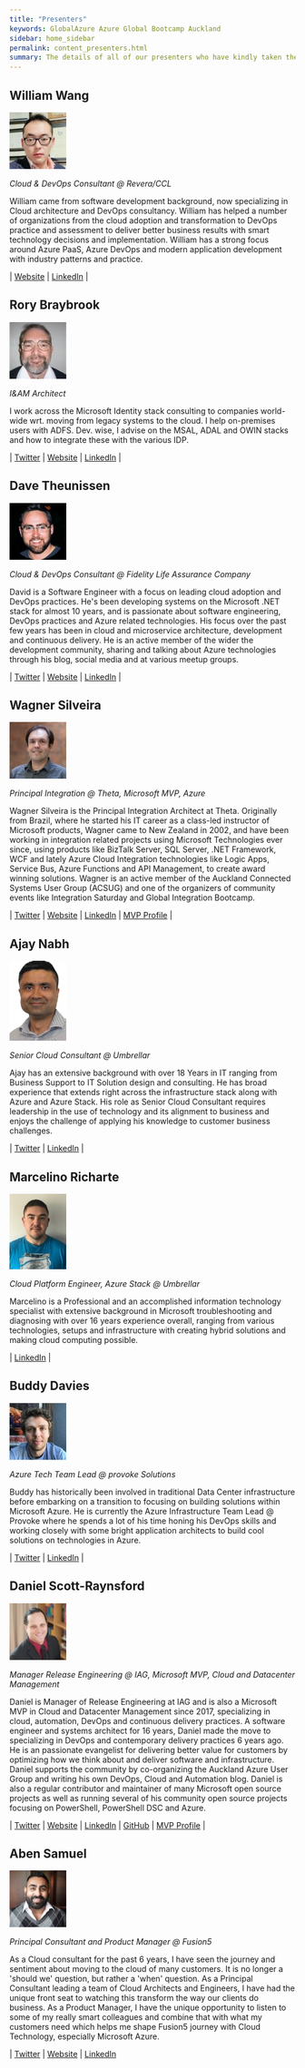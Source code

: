 ```yaml
---
title: "Presenters"
keywords: GlobalAzure Azure Global Bootcamp Auckland
sidebar: home_sidebar
permalink: content_presenters.html
summary: The details of all of our presenters who have kindly taken the time to share their knowledge.
---
```


## William Wang

![William Wang](/images/WilliamWang.jpg)

_Cloud & DevOps Consultant @ Revera/CCL_

William came from software development background, now specializing in Cloud architecture and DevOps consultancy. William has helped a number of organizations from the cloud adoption and transformation to DevOps practice and assessment to deliver better business results with smart technology decisions and implementation. William has a strong focus around Azure PaaS, Azure DevOps and modern application development with industry patterns and practice.

| [Website](https://williamwang.info/) | [LinkedIn](https://www.linkedin.com/in/bwwilliam/) |

## Rory Braybrook

![Rory Braybrook](/images/RoryBraybrook.jpg)

_I&AM Architect_

I work across the Microsoft Identity stack consulting to companies world-wide wrt. moving from legacy systems to the cloud. I help on-premises users with ADFS. Dev. wise, I advise on the MSAL, ADAL and OWIN stacks and how to integrate these with the various IDP.

| [Twitter](https://twitter.com/rbrayb) | [Website](https://medium.com/the-new-control-plane) | [LinkedIn](https://www.linkedin.com/in/rory-braybrook-6050a521/) |

## Dave Theunissen

![Dave Theunissen](/images/DaveTheunissen.jpg)

_Cloud & DevOps Consultant @ Fidelity Life Assurance Company_

David is a Software Engineer with a focus on leading cloud adoption and DevOps practices. He's been developing systems on the Microsoft .NET stack for almost 10 years, and is passionate about software engineering, DevOps practices and Azure related technologies. His focus over the past few years has been in cloud and microservice architecture, development and continuous delivery. He is an active member of the wider the development community, sharing and talking about Azure technologies through his blog, social media and at various meetup groups.

| [Twitter](https://twitter.com/davetheunissen) | [Website](https://davetheunissen.io/) | [LinkedIn](https://www.linkedin.com/in/david-theunissen/) |

## Wagner Silveira

![Wagner Silveira](/images/WagnerSilveira.jpg)

_Principal Integration @ Theta, Microsoft MVP, Azure_

Wagner Silveira is the Principal Integration Architect at Theta. Originally from Brazil, where he started his IT career as a class-led instructor of Microsoft products, Wagner came to New Zealand in 2002, and have been working in integration related projects using Microsoft Technologies ever since, using products like BizTalk Server, SQL Server, .NET Framework, WCF and lately Azure Cloud Integration technologies like Logic Apps, Service Bus, Azure Functions and API Management, to create award winning solutions. Wagner is an active member of the Auckland Connected Systems User Group (ACSUG) and one of the organizers of community events like Integration Saturday and Global Integration Bootcamp.

| [Twitter](https://twitter.com/wsilveiranz) | [Website](https://notetoself.tech) | [LinkedIn](https://www.linkedin.com/in/wagnersilveira/) | [MVP Profile](https://mvp.microsoft.com/en-us/PublicProfile/5002438) |

## Ajay Nabh

![Ajay Nabh](/images/AjayNabh.jpg)

_Senior Cloud Consultant @ Umbrellar_

Ajay has an extensive background with over 18 Years in IT ranging from Business Support to IT Solution design and consulting. He has broad experience that extends right across the infrastructure stack along with Azure and Azure Stack. His role as Senior Cloud Consultant requires leadership in the use of technology and its alignment to business and enjoys the challenge of applying his knowledge to customer business challenges.

| [Twitter](https://twitter.com/ajaynabh1) | [LinkedIn](https://linkedin.com/in/ajaynabh) |

## Marcelino Richarte

![Marcelino Richarte](/images/MarcelinoRicharte.jpg)

_Cloud Platform Engineer, Azure Stack @ Umbrellar_

Marcelino is a Professional and an accomplished information technology specialist with extensive background in Microsoft troubleshooting and diagnosing with over 16 years experience overall, ranging from various technologies, setups and infrastructure with creating hybrid solutions and making cloud computing possible.

| [LinkedIn](https://linkedin.com/in/marcelinor) |

## Buddy Davies

![Buddy Davies](/images/BuddyDavies.jpg)

_Azure Tech Team Lead @ provoke Solutions_

Buddy has historically been involved in traditional Data Center infrastructure before embarking on a transition to focusing on building solutions within Microsoft Azure. He is currently the Azure Infrastructure Team Lead @ Provoke where he spends a lot of his time honing his DevOps skills and working closely with some bright application architects to build cool solutions on technologies in Azure.

| [Twitter](https://www.twitter.com/AucklandAzure) | [LinkedIn](https://www.linkedin.com/in/buddydavies/) |

## Daniel Scott-Raynsford

![Daniel Scott-Raynsford](/images/DanScottRaynsford.jpg)

_Manager Release Engineering @ IAG, Microsoft MVP, Cloud and Datacenter Management_

Daniel is Manager of Release Engineering at IAG and is also a Microsoft MVP in Cloud and Datacenter Management since 2017, specializing in cloud, automation, DevOps and continuous delivery practices. A software engineer and systems architect for 16 years, Daniel made the move to specializing in DevOps and contemporary delivery practices 6 years ago. He is an passionate evangelist for delivering better value for customers by optimizing how we think about and deliver software and infrastructure. Daniel supports the community by co-organizing the Auckland Azure User Group and writing his own DevOps, Cloud and Automation blog. Daniel is also a regular contributor and maintainer of many Microsoft open source projects as well as running several of his community open source projects focusing on PowerShell, PowerShell DSC and Azure.

| [Twitter](https://twitter.com/dscottraynsford) | [Website](http://dscottraynsford.com/) | [LinkedIn](https://www.linkedin.com/in/dscottraynsford/) | [GitHub](https://github.com/PlagueHO) | [MVP Profile](https://mvp.microsoft.com/en-us/PublicProfile/5002340) |

## Aben Samuel

![Daniel Scott-Raynsford](/images/AbenSamuel.jpg)

_Principal Consultant and Product Manager @ Fusion5_

As a Cloud consultant for the past 6 years, I have seen the journey and sentiment about moving to the cloud of many customers. It is no longer a 'should we' question, but rather a 'when' question. As a Principal Consultant leading a team of Cloud Architects and Engineers, I have had the unique front seat to watching this transform the way our clients do business. As a Product Manager, I have the unique opportunity to listen to some of my really smart colleagues and combine that with what my customers need which helps me shape Fusion5 journey with Cloud Technology, especially Microsoft Azure.

| [Twitter](https://twitter.com/neop26) | [Website](http://wellytonian.com) | [LinkedIn](https://www.linkedin.com/in/abensamuel/)
